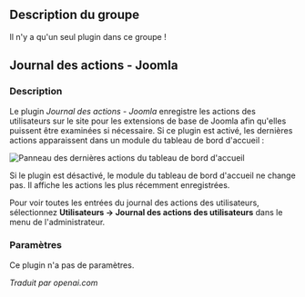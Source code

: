 <!-- Filename: Chunk4x:Extensions_Plugin_Manager_Edit_Action_Log_Group  / Display title: Groupe de journal d'actions -->

## Description du groupe

Il n'y a qu'un seul plugin dans ce groupe !

## Journal des actions - Joomla

### Description

Le plugin *Journal des actions - Joomla* enregistre les actions des utilisateurs sur le site pour les extensions de base de Joomla afin qu'elles puissent être examinées si nécessaire. Si ce plugin est activé, les dernières actions apparaissent dans un module du tableau de bord d'accueil :

![Panneau des dernières actions du tableau de bord d'accueil](../../../fr/images/plugins/plugins-user-actions-log-latest-actions.png)

Si le plugin est désactivé, le module du tableau de bord d'accueil ne change pas. Il affiche les actions les plus récemment enregistrées.

Pour voir toutes les entrées du journal des actions des utilisateurs, sélectionnez **Utilisateurs → Journal des actions des utilisateurs** dans le menu de l'administrateur.

### Paramètres

Ce plugin n'a pas de paramètres.

*Traduit par openai.com*

